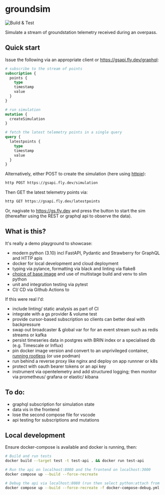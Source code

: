 # groundsim

![Build & Test](https://github.com/followben/groundsim/actions/workflows/main.yml/badge.svg)

Simulate a stream of groundstation telemetry received during an overpass.

## Quick start

Issue the following via an appropriate client or https://gsapi.fly.dev/graphql:

```graphql
# subscribe to the stream of points
subscription {
  points {
    type
    timestamp
    value
  }
}

# run simulation
mutation {
  createSimulation
}

# fetch the latest telemetry points in a single query
query {
  latestpoints {
    type
    timestamp
    value
  }
}
```

Alternatively, either POST to create the simulation (here using [httpie](https://httpie.io/cli)):

```sh
http POST https://gsapi.fly.dev/simulation
```

Then GET the latest telemetry points via:

```sh
http GET https://gsapi.fly.dev/latestpoints
```

Or, nagivate to https://gs.fly.dev and press the button to start the sim (thereafter using the REST or graphql api to observe the data).

## What is this?

It's really a demo playground to showcase:

- modern python (3.10) incl FastAPI, Pydantic and Strawberry for GraphQL and HTTP apis
- docker for local development and cloud deployment
- typing via pylance, formatting via black and linting via flake8
- [choice of base image](https://pythonspeed.com/articles/base-image-python-docker-images/) and use of multistage build and venv to slim python
- unit and integration testing via pytest
- CI/ CD via Github Actions to

If this were real I'd:

- include linting/ static analysis as part of CI
- integrate with a gs provider & volume test
- provide cursor-based subscription so clients can better deal with backpressure
- swap out broadcaster & global var for for an event stream such as redis streams or kafka
- persist timeseries data in postgres with BRIN index or a specialised db (e.g. Timescale or Influx)
- pin docker image version and convert to an unprivileged container, [running rootless](https://docs.docker.com/engine/security/rootless/) (or use podman)
- run behind a reverse proxy like nginx and deploy on app runnner or k8s
- protect with oauth bearer tokens or an api key
- instrument via opentelemetry and add structured logging; then monitor via prometheus/ grafana or elastic/ kibana

## To do:

- graphql subscription for simulation state
- data vis in the frontend
- lose the second compose file for vscode
- api testing for subscriptions and mutations

## Local development

Ensure docker-compose is available and docker is running, then:

```sh
# Build and run tests
docker build --target test -t test-api . && docker run test-api

# Run the api on localhost:8080 and the frontend on localhost:3000
docker compose up --build --force-recreate

# Debug the api via localhost:8080 (run then select python:attach from the vscode debug window)
docker compose up --build --force-recreate -f docker-compose-debug.yml
```
